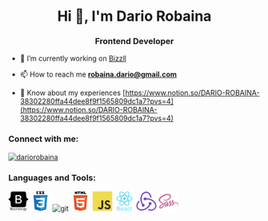 <h1 align="center">Hi 👋, I'm Dario Robaina</h1>
<h3 align="center">Frontend Developer</h3>

- 🔭 I’m currently working on [Bizzll](https://bizzll.com/)

- 📫 How to reach me **robaina.dario@gmail.com**

- 📄 Know about my experiences [https://www.notion.so/DARIO-ROBAINA-38302280ffa44dee8f9f1565809dc1a7?pvs=4](https://www.notion.so/DARIO-ROBAINA-38302280ffa44dee8f9f1565809dc1a7?pvs=4)

<h3 align="left">Connect with me:</h3>
<p align="left">
<a href="https://linkedin.com/in/dariorobaina" target="blank"><img align="center" src="https://raw.githubusercontent.com/rahuldkjain/github-profile-readme-generator/master/src/images/icons/Social/linked-in-alt.svg" alt="dariorobaina" height="30" width="40" /></a>
</p>

<h3 align="left">Languages and Tools:</h3>
<p align="left"> <img src="https://raw.githubusercontent.com/devicons/devicon/master/icons/bootstrap/bootstrap-plain-wordmark.svg" alt="bootstrap" width="40" height="40"/>  <img src="https://raw.githubusercontent.com/devicons/devicon/master/icons/css3/css3-original-wordmark.svg" alt="css3" width="40" height="40"/> <img src="https://www.vectorlogo.zone/logos/git-scm/git-scm-icon.svg" alt="git" width="40" height="40"/> <img src="https://raw.githubusercontent.com/devicons/devicon/master/icons/html5/html5-original-wordmark.svg" alt="html5" width="40" height="40"/> <img src="https://raw.githubusercontent.com/devicons/devicon/master/icons/javascript/javascript-original.svg" alt="javascript" width="40" height="40"/> <img src="https://raw.githubusercontent.com/devicons/devicon/master/icons/react/react-original-wordmark.svg" alt="react" width="40" height="40"/> <img src="https://raw.githubusercontent.com/devicons/devicon/master/icons/redux/redux-original.svg" alt="redux" width="40" height="40"/> <img src="https://raw.githubusercontent.com/devicons/devicon/master/icons/sass/sass-original.svg" alt="sass" width="40" height="40"/> </p>

